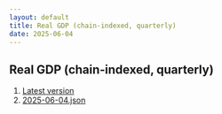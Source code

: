 ```yaml
---
layout: default
title: Real GDP (chain‑indexed, quarterly)
date: 2025-06-04
---
```


## Real GDP (chain‑indexed, quarterly)

<div id="data-table"></div>

1. [Latest version](./latest.json)
2. [2025-06-04.json](./2025-06-04.json)
